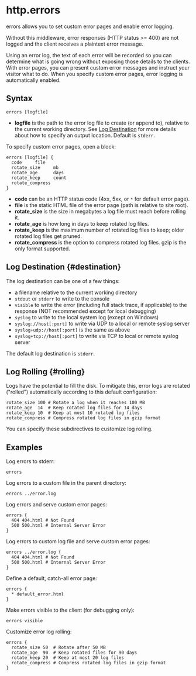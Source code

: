 # http.errors

errors allows you to set custom error pages and enable error logging.

Without this middleware, error responses (HTTP status \>= 400) are not logged and the client receives a plaintext error
message.

Using an error log, the text of each error will be recorded so you can determine what is going wrong without exposing
those details to the clients. With error pages, you can present custom error messages and instruct your visitor what to
do. When you specify custom error pages, error logging is automatically enabled.

## Syntax

``` casketfile
errors [logfile]
```

-   **logfile** is the path to the error log file to create (or append to), relative to the current working directory.
    See [Log Destination](#destination) for more details about how to specify an output location. Default is `stderr`.

To specify custom error pages, open a block:

``` casketfile
errors [logfile] {
  code     file
  rotate_size     mb
  rotate_age      days
  rotate_keep     count
  rotate_compress
}
```

-   **code** can be an HTTP status code (4xx, 5xx, or `*` for default error page).
-   **file** is the static HTML file of the error page (path is relative to site root).
-   **rotate_size** is the size in megabytes a log file must reach before rolling it.
-   **rotate_age** is how long in days to keep rotated log files.
-   **rotate_keep** is the maximum number of rotated log files to keep; older rotated log files get pruned.
-   **rotate_compress** is the option to compress rotated log files. gzip is the only format supported.

## Log Destination {#destination}

The log destination can be one of a few things:

-   a filename relative to the current working directory
-   `stdout` or `stderr` to write to the console
-   `visible` to write the error (including full stack trace, if applicable) to the response (NOT recommended except for
    local debugging)
-   `syslog` to write to the local system log (except on Windows)
-   `syslog://host[:port]` to write via UDP to a local or remote syslog server
-   `syslog+udp://host[:port]` is the same as above
-   `syslog+tcp://host[:port]` to write via TCP to local or remote syslog server

The default log destination is `stderr`.

## Log Rolling {#rolling}

Logs have the potential to fill the disk. To mitigate this, error logs are rotated ("rolled") automatically according to
this default configuration:

``` casketfile
rotate_size 100 # Rotate a log when it reaches 100 MB
rotate_age  14  # Keep rotated log files for 14 days
rotate_keep 10  # Keep at most 10 rotated log files
rotate_compress # Compress rotated log files in gzip format
```

You can specify these subdirectives to customize log rolling.

## Examples

Log errors to stderr:

``` casketfile
errors
```

Log errors to a custom file in the parent directory:

``` casketfile
errors ../error.log
```

Log errors and serve custom error pages:

``` casketfile
errors {
  404 404.html # Not Found
  500 500.html # Internal Server Error
}
```

Log errors to custom log file and serve custom error pages:

``` casketfile
errors ../error.log {
  404 404.html # Not Found
  500 500.html # Internal Server Error
}
```

Define a default, catch-all error page:

``` casketfile
errors {
  * default_error.html
}
```

Make errors visible to the client (for debugging only):

``` casketfile
errors visible
```

Customize error log rolling:

``` casketfile
errors {
  rotate_size 50  # Rotate after 50 MB
  rotate_age  90  # Keep rotated files for 90 days
  rotate_keep 20  # Keep at most 20 log files
  rotate_compress # Compress rotated log files in gzip format
}
```
